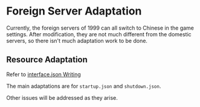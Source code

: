 # Foreign Server Adaptation

Currently, the foreign servers of 1999 can all switch to Chinese in the game settings. After modification, they are not much different from the domestic servers, so there isn't much adaptation work to be done.

## Resource Adaptation

Refer to [interface.json Writing](./Writing-interface.json.md#resource)

The main adaptations are for `startup.json` and `shutdown.json`.

Other issues will be addressed as they arise.
